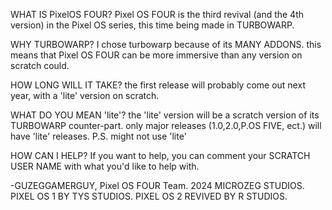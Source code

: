 WHAT IS PixelOS FOUR?
Pixel OS FOUR is the third revival (and the 4th version) in the Pixel OS series, this time being made in TURBOWARP.

WHY TURBOWARP?
I chose turbowarp because of its MANY ADDONS. this means that Pixel OS FOUR can be more immersive than any version on scratch could.

HOW LONG WILL IT TAKE?
the first release will probably come out next year, with a 'lite' version on scratch.

WHAT DO YOU MEAN 'lite'?
the 'lite' version will be a scratch version of its TURBOWARP counter-part. only major releases (1.0,2.0,P.OS FIVE, ect.) will have 'lite' releases. P.S. might not use 'lite'

HOW CAN I HELP?
If you want to help, you can comment your SCRATCH USER NAME with what you'd like to help with.

-GUZEGGAMERGUY, Pixel OS FOUR Team.    2024 MICROZEG STUDIOS. PIXEL OS 1 BY TYS STUDIOS. PIXEL OS 2 REVIVED BY R STUDIOS.
